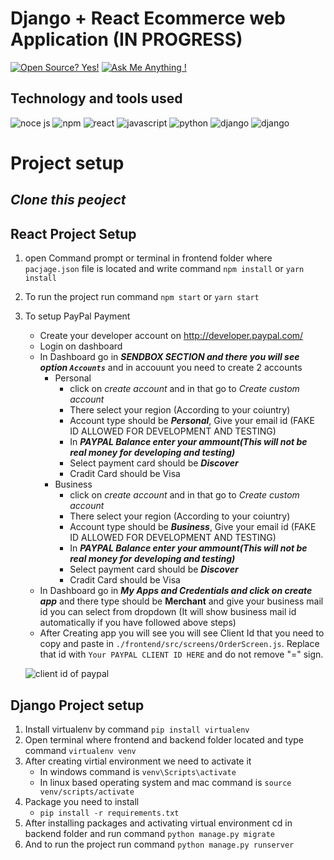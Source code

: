 # Django + React Ecommerce web Application (IN PROGRESS)

[![Open Source? Yes!](https://badgen.net/badge/Open%20Source%20%3F/Yes%21/blue?icon=github)](https://github.com/Naereen/badges/)
[![Ask Me Anything !](https://img.shields.io/badge/Ask%20me-anything-1abc9c.svg)](https://GitHub.com/Naereen/ama)

## Technology and tools used
![noce js](https://img.shields.io/badge/Node.js-43853D?style=for-the-badge&logo=node.js&logoColor=white)
![npm](https://img.shields.io/badge/npm-CB3837?style=for-the-badge&logo=npm&logoColor=white)
![react](https://img.shields.io/badge/React-20232A?style=for-the-badge&logo=react&logoColor=61DAFB)
![javascript](https://img.shields.io/badge/JavaScript-F7DF1E?style=for-the-badge&logo=javascript&logoColor=black)
![python](https://img.shields.io/badge/Python-14354C?style=for-the-badge&logo=python&logoColor=white)
![django](https://img.shields.io/badge/Django-092E20?style=for-the-badge&logo=django&logoColor=white)
![django](https://img.shields.io/badge/Paypal-092E70?style=for-the-badge&logo=paypal&logoColor=white)


# Project setup

## ***Clone this peoject***
## React Project Setup

1. open Command prompt or terminal in frontend folder where ```pacjage.json``` file is located and write command ```npm install``` or ```yarn install```
2. To run the project run command ```npm start``` or ```yarn start```

3. To setup PayPal Payment
    - Create your developer account on http://developer.paypal.com/
    - Login on dashboard
    - In Dashboard go in ***SENDBOX SECTION and there you will see option `Accounts`*** and in accouunt you need to create 2 accounts 
        - Personal
            - click on *create account* and in that go to *Create custom account* 
            - There select your region (According to your coiuntry)
            - Account type should be ***Personal***, Give your email id (FAKE ID ALLOWED FOR DEVELOPMENT AND TESTING) 
            - In ***PAYPAL Balance enter your ammount(This will not be real money for developing and testing)***
            - Select payment card should be ***Discover***
            - Cradit Card should be Visa
        - Business
            - click on *create account* and in that go to *Create custom account* 
            - There select your region (According to your coiuntry)
            - Account type should be ***Business***, Give your email id (FAKE ID ALLOWED FOR DEVELOPMENT AND TESTING) 
            - In ***PAYPAL Balance enter your ammount(This will not be real money for developing and testing)***
            - Select payment card should be ***Discover***
            - Cradit Card should be Visa
    - In Dashboard go in ***My Apps and Credentials and click on create app*** and there type should be **Merchant** and give your business mail id you can select from dropdown (It will show business mail id automatically if you have followed above steps)
    - After Creating app you will see you will see Client Id that you need to copy and paste in `./frontend/src/screens/OrderScreen.js`. Replace that id with `Your PAYPAL CLIENT ID HERE`
    and do not remove "=" sign.

    ![client id of paypal](./readmess/s1.png?raw=true "CLIENT Id SS")

## Django Project setup

1. Install virtualenv by command ```pip install virtualenv```
2. Open terminal where frontend and backend folder located and type command ```virtualenv venv```
3. After creating virtial environment we need to activate it
    - In windows command is ```venv\Scripts\activate```
    - In linux based operating system and mac command is ```source venv/scripts/activate```
3. Package you need to install
    - ```pip install -r requirements.txt```
4. After installing packages and activating virtual environment cd in backend folder and run command ```python manage.py migrate```
6. And to run the project run command ```python manage.py runserver```
